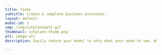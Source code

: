 ```yaml
---
title: Tasks
subtitle: Create & complete business processes.
layout: default
modal-id: 1
img: /img/cutplaneopt2.gif
thumbnail: cutplane-thumb.png
alt: image-alt
description: Easily reduce your model to only what your need to see. With live feedback every slide of your finger.

---
```

